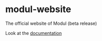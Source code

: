 # modul-website
The official website of Modul (beta release)

Look at the [documentation][1]

[1]: https://ulaval.github.io/modul
